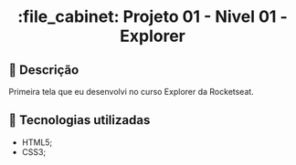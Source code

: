 <h1 align="center">:file_cabinet: Projeto 01 - Nivel 01 - Explorer</h1>

## :memo: Descrição
Primeira tela que eu desenvolvi no curso Explorer da Rocketseat.

## :wrench: Tecnologias utilizadas
* HTML5;
* CSS3;
